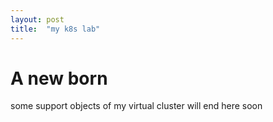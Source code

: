 ```yaml
---
layout: post
title:  "my k8s lab"
---
```

# A new born
some support objects of my virtual cluster will end here soon